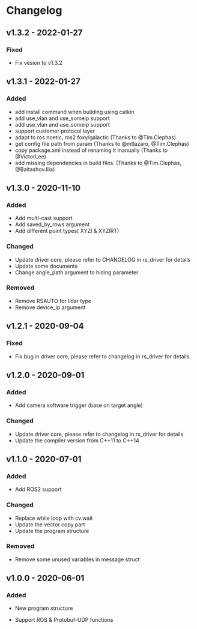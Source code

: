 # Changelog

## v1.3.2 - 2022-01-27

### Fixed
- Fix vesion to v1.3.2


## v1.3.1 - 2022-01-27

### Added
  - add install command when building using catkin
  - add use_vlan and use_someip support
  - add use_vlan and use_someip support
  - support customer protocol layer
  - adapt to ros noetic, ros2 foxy/galactic (Thanks to @Tim.Clephas) 
  - get config file path from param (Thanks to @mtlazaro, @Tim.Clephas)
  - copy package.xml instead of renaming it manually (Thanks to @VictorLee)
  - add missing dependencies in build files. (Thanks to @Tim.Clephas, @Baltashov.Ilia)
  
## v1.3.0 - 2020-11-10

### Added

- Add multi-cast support
- Add saved_by_rows argument
- Add different point types( XYZI & XYZIRT)

### Changed

- Update driver core, please refer to CHANGELOG in rs_driver for details
- Update some documents
- Change angle_path argument to hiding parameter

### Removed

- Remove RSAUTO for lidar type
- Remove device_ip argument



## v1.2.1 - 2020-09-04

### Fixed

- Fix bug in driver core, please refer to changelog in rs_driver for details.


## v1.2.0 - 2020-09-01

### Added
- Add camera software trigger (base on target angle)

### Changed
- Update driver core, please refer to changelog in rs_driver for details
- Update the compiler version from C++11 to C++14


## v1.1.0 - 2020-07-01

### Added

- Add ROS2 support

### Changed
- Replace while loop with cv.wait
- Update the vector copy part 
- Update the program structure

### Removed
- Remove some unused variables in message struct

## v1.0.0 - 2020-06-01

### Added

- New program structure

- Support ROS & Protobuf-UDP functions

  
